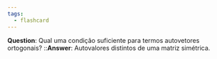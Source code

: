 ```yaml
---
tags:
  - flashcard
---
```

**Question**: Qual uma condição suficiente para termos autovetores ortogonais? ::**Answer**: Autovalores distintos de uma matriz simétrica.
<!--SR:!2024-06-05,2,230-->